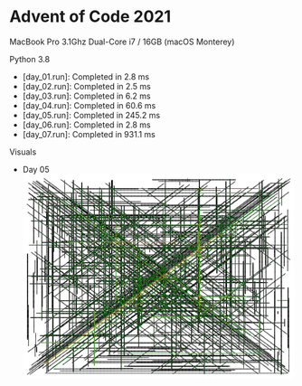 # Advent of Code 2021

MacBook Pro 3.1Ghz Dual-Core i7 / 16GB (macOS Monterey)

Python 3.8

- [day_01.run]: Completed in 2.8 ms
- [day_02.run]: Completed in 2.5 ms
- [day_03.run]: Completed in 6.2 ms
- [day_04.run]: Completed in 60.6 ms
- [day_05.run]: Completed in 245.2 ms
- [day_06.run]: Completed in 2.8 ms
- [day_07.run]: Completed in 931.1 ms

Visuals
- Day 05
![](visuals/day_05.png)